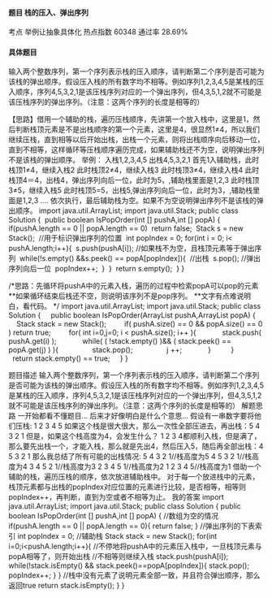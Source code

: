 #### 题目    	栈的压入、弹出序列

考点    举例让抽象具体化	热点指数    60348	通过率    28.69%

#### 具体题目

​    输入两个整数序列，第一个序列表示栈的压入顺序，请判断第二个序列是否可能为该栈的弹出顺序。假设压入栈的所有数字均不相等。例如序列1,2,3,4,5是某栈的压入顺序，序列4,5,3,2,1是该压栈序列对应的一个弹出序列，但4,3,5,1,2就不可能是该压栈序列的弹出序列。（注意：这两个序列的长度是相等的）

  【思路】借用一个辅助的栈，遍历压栈顺序，先讲第一个放入栈中，这里是1，然后判断栈顶元素是不是出栈顺序的第一个元素，这里是4，很显然1≠4，所以我们继续压栈，直到相等以后开始出栈，出栈一个元素，则将出栈顺序向后移动一位，直到不相等，这样循环等压栈顺序遍历完成，如果辅助栈还不为空，说明弹出序列不是该栈的弹出顺序。 
  举例： 
  入栈1,2,3,4,5 
  出栈4,5,3,2,1 
  首先1入辅助栈，此时栈顶1≠4，继续入栈2 
  此时栈顶2≠4，继续入栈3 
  此时栈顶3≠4，继续入栈4 
  此时栈顶4＝4，出栈4，弹出序列向后一位，此时为5，,辅助栈里面是1,2,3 
  此时栈顶3≠5，继续入栈5 
  此时栈顶5=5，出栈5,弹出序列向后一位，此时为3，,辅助栈里面是1,2,3 
  …. 
  依次执行，最后辅助栈为空。如果不为空说明弹出序列不是该栈的弹出顺序。 
 import java.util.ArrayList;
import java.util.Stack;
public class Solution {
​    public boolean IsPopOrder(int [] pushA,int [] popA) {
​        if(pushA.length == 0 || popA.length == 0)
​            return false;
​        Stack<Integer> s = new Stack<Integer>();
​        //用于标识弹出序列的位置
​        int popIndex = 0;
​        for(int i = 0; i< pushA.length;i++){
​            s.push(pushA[i]);
​            //如果栈不为空，且栈顶元素等于弹出序列
​            while(!s.empty() &&s.peek() == popA[popIndex]){
​                //出栈
​                s.pop();
​                //弹出序列向后一位
​                popIndex++;
​            }
​        }
​        return s.empty();
​    }
}

/*思路：先循环将pushA中的元素入栈，遍历的过程中检索popA可以pop的元素
**如果循环结束后栈还不空，则说明该序列不是pop序列。
**文字有点难说明白，看代码。
*/
import java.util.ArrayList;
import java.util.Stack;
public class Solution {
    public boolean IsPopOrder(ArrayList<Integer> pushA,ArrayList<Integer> popA) {
        Stack stack = new Stack();
        if( pushA.size() == 0 && popA.size() == 0 ) return true;
        for( int i=0,j=0; i < pushA.size(); i++ ){
            stack.push( pushA.get(i) );
            while( ( !stack.empty() )&& ( stack.peek() == popA.get(j) ) ){
                stack.pop();
                j ++;
            } 
        }
        
        return stack.empty() == true;
    }
}

题目描述 输入两个整数序列，第一个序列表示栈的压入顺序，请判断第二个序列是否可能为该栈的弹出顺序。假设压入栈的所有数字均不相等。例如序列1,2,3,4,5是某栈的压入顺序，序列4,5,3,2,1是该压栈序列对应的一个弹出序列，但4,3,5,1,2就不可能是该压栈序列的弹出序列。（注意：这两个序列的长度是相等的） 解题思路 一开始都看不懂题目... 后来才好像明白是什么个意思... 假设有一串数字要将他们压栈: 1 2 3 4 5 如果这个栈是很大很大，那么一次性全部压进去，再出栈：5 4 3 2 1 但是，如果这个栈高度为4，会发生什么？ 1 2 3 4都顺利入栈，但是满了，那么要先出栈一个，才能入栈，那么就是先出4，然后压入5，随后再全部出栈：4 5 3 2 1 那么我总结了所有可能的出栈情况: 5 4 3 2 1//栈高度为5 4 5 3 2 1//栈高度为4 3 4 5 2 1//栈高度为3 2 3 4 5 1//栈高度为2 1 2 3 4 5//栈高度为1 借助一个辅助的栈，遍历压栈的顺序，依次放进辅助栈中。 对于每一个放进栈中的元素，栈顶元素都与出栈的popIndex对应位置的元素进行比较，是否相等，相等则popIndex++，再判断，直到为空或者不相等为止。 我的答案 import java.util.ArrayList;
import java.util.Stack;
public class Solution {
    public boolean IsPopOrder(int [] pushA,int [] popA) {
        //数组为空的情况
        if(pushA.length == 0 || popA.length == 0){
            return false;
        }
        //弹出序列的下表索引
        int popIndex = 0;
        //辅助栈
        Stack<Integer> stack = new Stack<Integer>();
        for(int i=0;i<pushA.length;i++){
            //不停地将pushA中的元素压入栈中，一旦栈顶元素与popA相等了，则开始出栈
            //不相等则继续入栈
            stack.push(pushA[i]);
            while(!stack.isEmpty() && stack.peek()==popA[popIndex]){
                stack.pop();
                popIndex++;
            }
        }
        //栈中没有元素了说明元素全部一致，并且符合弹出顺序，那么返回true
        return stack.isEmpty();
    }
}
